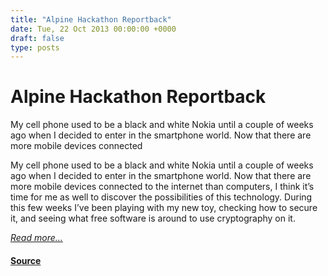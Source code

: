 ```yaml
---
title: "Alpine Hackathon Reportback"
date: Tue, 22 Oct 2013 00:00:00 +0000
draft: false
type: posts
---
```

# Alpine Hackathon Reportback





 My cell phone used to be a black and white Nokia until a couple of weeks ago when I decided to enter in the smartphone world. Now that there are more mobile devices connected

My cell phone used to be a black and white Nokia until a couple of weeks ago when I decided to enter in the smartphone world. Now that there are more mobile devices connected to the internet than computers, I think it’s time for me as well to discover the possibilities of this technology. During this few weeks I’ve been playing with my new toy, checking how to secure it, and seeing what free software is around to use cryptography on it.

[_Read more..._](https://signal.org/blog/alpine-hackathon-reportback/)

#### [Source](https://signal.org/blog/alpine-hackathon-reportback/)

